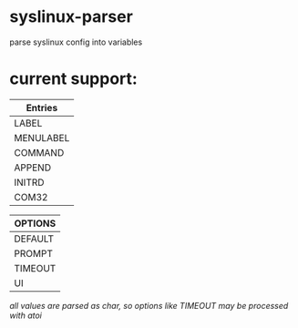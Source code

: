# syslinux-parser
parse syslinux config into variables

# current support:

| Entries   |
|-          |
| LABEL     |
| MENULABEL |
| COMMAND   |
| APPEND    |
| INITRD    |
| COM32     |

| OPTIONS   |
|-          |
| DEFAULT   |
| PROMPT    |
| TIMEOUT   |
| UI        |

*all values are parsed as char, so options like TIMEOUT may be processed with atoi*
